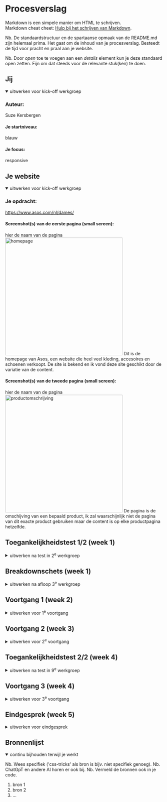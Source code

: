 # Procesverslag
Markdown is een simpele manier om HTML te schrijven.  
Markdown cheat cheet: [Hulp bij het schrijven van Markdown](https://github.com/adam-p/markdown-here/wiki/Markdown-Cheatsheet).

Nb. De standaardstructuur en de spartaanse opmaak van de README.md zijn helemaal prima. Het gaat om de inhoud van je procesverslag. Besteedt de tijd voor pracht en praal aan je website.

Nb. Door *open* toe te voegen aan een *details* element kun je deze standaard open zetten. Fijn om dat steeds voor de relevante stuk(ken) te doen.





## Jij

<details open>
  <summary>uitwerken voor kick-off werkgroep</summary>

  ### Auteur:
  Suze Kersbergen

  #### Je startniveau:
  blauw 

  #### Je focus:
  responsive
 
</details>





## Je website

<details open>
  <summary>uitwerken voor kick-off werkgroep</summary>

  ### Je opdracht:
  https://www.asos.com/nl/dames/ 

  #### Screenshot(s) van de eerste pagina (small screen): 
  hier de naam van de pagina  
  <img src="./images/home.JPG" width="375px" alt="homepage">
  Dit is de homepage van Asos, een website die heel veel kleding, accesoires en schoenen verkoopt. De site is bekend en ik vond deze site geschikt door de variatie van de content. 

  #### Screenshot(s) van de tweede pagina (small screen):
  hier de naam van de pagina  
  <img src="./images/productpagina.JPG" width="375px" alt="productomschrijving">
  De pagina is de omschijving van een bepaald product, ik zal waarschijnlijk niet de pagina van dit exacte product gebruiken maar de content is op elke productpagina hetzelfde. 
 
</details>



## Toegankelijkheidstest 1/2 (week 1)

<details>
  <summary>uitwerken na test in 2<sup>e</sup> werkgroep</summary>
  Ik heb de site door een validator gehaald, de validator gaf al gelijk een error aan dat het niet mogelijk was om de site te checken. Uiteindelijk is dit wel gelukt door de code direct in de validator te plakken. 

  ### Bevindingen
  Lijst met je bevindingen die in de test naar voren kwamen:
  - De code bevat meer dan 700 errors, veel dezelfde fouten worden gemaakt zoals een alt tekst die ontbreekt of een div verkeerd gebruikt.
  - De site heeft een knop waarmee je kan skippen tot de inhoud, dit is handig voor een screenreader. Ook was deze functie niet makkelijk te vinden en kwam ik hier perongeluk op.
  - De menu is erg groot en heel lastig om met een screenreader doorheen te gaan. 
  - Af en toe slaat de screenreader een onderdeel over dus zullen deze elementen waarschijnlijk geen alt tekst bevatten.

 <img src="./images/validator.jpg" width="375px" alt="De errors van de code">
  
  

</details>



## Breakdownschets (week 1)

<details>
  <summary>uitwerken na afloop 3<sup>e</sup> werkgroep</summary>

  ### de hele pagina: 
  <img src="./images/breakdownschets.jpg" width="375px" alt="breakdown van de hele pagina">
  Op de pagina is er veel dezelfde content te zien, ik wil elk deel er wel inzitten maar in verminder de hoeveelheid van bijvoorbeeld een lijst.

  ### dynamisch deel (bijv menu): 
  <img src="readme-images/dummy-plaatje.jpg" width="375px" alt="breakdown van een dynamisch deel">

  ### wellicht nog een dynamisch deel (bijv filter): 
  <img src="readme-images/dummy-plaatje.jpg" width="375px" alt="breakdown van nog een dynamisch deel">

</details>





## Voortgang 1 (week 2)

<details>
  <summary>uitwerken voor 1<sup>e</sup> voortgang</summary>

  ### Stand van zaken
   Deze week ben ik begonnen met mijn html document. Ik merkte dat veel van de stof van vorig jaar was weggezakt zoals hoe de tags ook alweer heten. Ik begon met de header, met wat hulp kon ik de stof weer naar boven halen. De tweede les kreeg ik de header af en hier was ik erg blij mee. De iconen heb ik gelinkt naar de productpagina 
  <img src="./images/header.jpg" width="375px" alt="de header">
  Ik heb deze week eerst orde in mijn hoofd gecreeërd door eerst foto's van elk blok in de code te zetten. Zo weet ik welk gedeelte waar moet komen. Het eerste en tweede blokje heb ik deze week kunnen uitwerken. Het plaatje van het tweede blokje heb een beetje gephotoshopt, zodat ik zelf de teksten met code erin kon zetten. De teksten die overlapte met het model op de foto heb ik erin gehouden omdat ik deze lastig kan wegwerken. 

  <img src="./readme-images/banner20procent.jpg" width="375px" alt="de foto waar ik tekst heb weggewerkt">
  <img src="./images/bannerklaar.jpg" width="375px" alt="hoe de banner is geworden op mijn site">
  <img src="./images/orginelebanner.jpg" width="375px" alt="hoe de banner eruit ziet op de orginele site">
  
  Ik had nog nooit gewerkt met first-of-type, nth-of-type en child. Ik heb in mijn vorige projecten veel met classes gewerkt maar omdat het niet de bedoeling is dat je er daar veel van gebruikt, vond ik het wel handig om te leren. Met aantekeningen maken en hulp van klasgenoten is het gelukt. In de code hieronder zie je dat ik dit heb toegepast om twee sections aan te spreken.

  <img src="./images/codeblokjes.jpg" width="375px" alt="code van de blokjes">


  ### Agenda voor meeting
  samen met je groepje opstellen

  | student 1      | student 2          | student 3    | student 4        |
  | ---            | ---                | ---          | ---              |
  | dit bespreken  | en dit             | en ik dit    | en dan ik dat    |
  | en dat ook nog | dit als er tijd is | nog een punt | dit wil ik zeker |
  | ...            | ...                | ...          | ...              |


  ### Verslag van meeting
  hier na afloop snel de uitkomsten van de meeting vastleggen

  - punt 1
  - punt 2
  - nog een punt
  - ...

</details>





## Voortgang 2 (week 3)

<details>
  <summary>uitwerken voor 2<sup>e</sup> voortgang</summary>

  ### Stand van zaken
  hier dit ging goed & dit was lastig (neem ook screenshots op van delen van je website en code)


  ### Agenda voor meeting
  samen met je groepje opstellen

  | student 1      | student 2          | student 3    | student 4        |
  | ---            | ---                | ---          | ---              |
  | dit bespreken  | en dit             | en ik dit    | en dan ik dat    |
  | en dat ook nog | dit als er tijd is | nog een punt | dit wil ik zeker |
  | ...            | ...                | ...          | ...              |


  ### Verslag van meeting
  hier na afloop snel de uitkomsten van de meeting vastleggen

  - punt 1
  - punt 2
  - nog een punt
- ...

</details>





## Toegankelijkheidstest 2/2 (week 4)

<details>
  <summary>uitwerken na test in 9<sup>e</sup> werkgroep</summary>

  ### Bevindingen
  Lijst met je bevindingen die in de test naar voren kwamen (geef ook aan wat er verbeterd is):

</details>





## Voortgang 3 (week 4)

<details>
  <summary>uitwerken voor 3<sup>e</sup> voortgang</summary>

  ### Stand van zaken
  hier dit ging goed & dit was lastig (neem ook screenshots op van delen van je website en code)


  ### Agenda voor meeting
  samen met je groepje opstellen

  | student 1      | student 2          | student 3    | student 4        |
  | ---            | ---                | ---          | ---              |
  | dit bespreken  | en dit             | en ik dit    | en dan ik dat    |
  | en dat ook nog | dit als er tijd is | nog een punt | dit wil ik zeker |
  | ...            | ...                | ...          | ...              |


  ### Verslag van meeting
  hier na afloop snel de uitkomsten van de meeting vastleggen

  - punt 1
  - punt 2
  - nog een punt
  - ...

</details>





## Eindgesprek (week 5)

<details>
  <summary>uitwerken voor eindgesprek</summary>

  ### Je uitkomst - karakteristiek screenshots:
  <img src="readme-images/dummy-plaatje.jpg" width="375px" alt="uitomst opdracht 1">


  ### Dit ging goed/Heb ik geleerd: 
  Korte omschrijving met plaatjes

  <img src="readme-images/dummy-plaatje.jpg" width="375px" alt="top">


  ### Dit was lastig/Is niet gelukt:
  Korte omschrijving met plaatjes

  <img src="readme-images/dummy-plaatje.jpg" width="375px" alt="bummer">
</details>





## Bronnenlijst

<details open>
  <summary>continu bijhouden terwijl je werkt</summary>

  Nb. Wees specifiek ('css-tricks' als bron is bijv. niet specifiek genoeg). 
  Nb. ChatGpT en andere AI horen er ook bij.
  Nb. Vermeld de bronnen ook in je code.

  1. bron 1
  2. bron 2
  3. ...

</details>